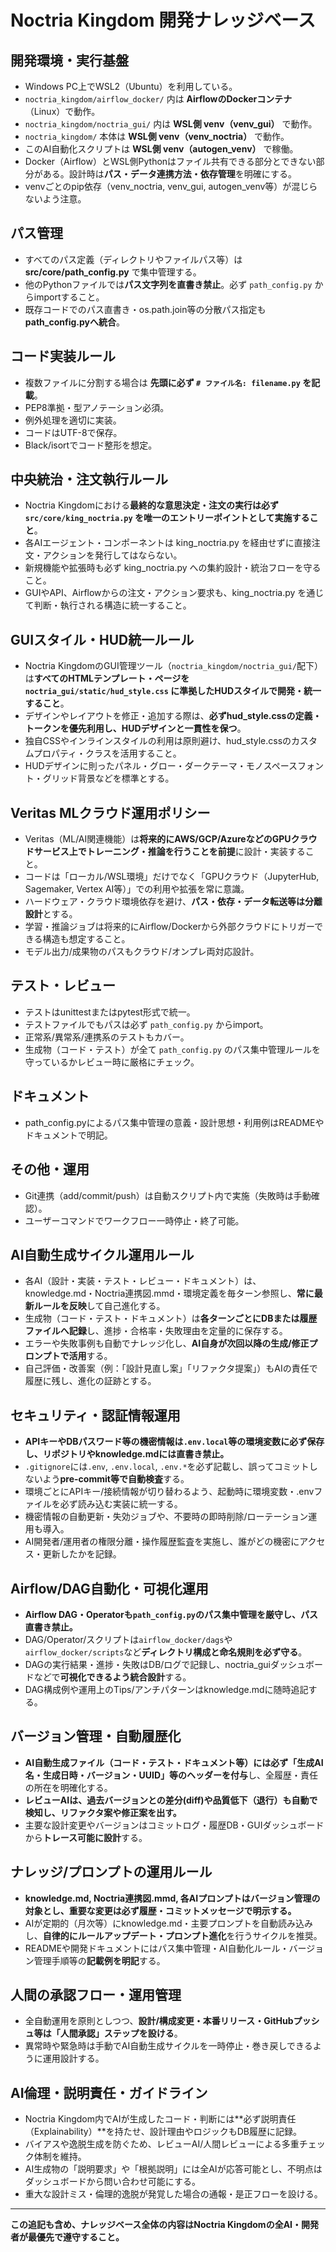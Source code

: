 # Noctria Kingdom 開発ナレッジベース

## 開発環境・実行基盤
- Windows PC上でWSL2（Ubuntu）を利用している。
- `noctria_kingdom/airflow_docker/` 内は **AirflowのDockerコンテナ**（Linux）で動作。
- `noctria_kingdom/noctria_gui/` 内は **WSL側 venv（venv_gui）** で動作。
- `noctria_kingdom/` 本体は **WSL側 venv（venv_noctria）** で動作。
- このAI自動化スクリプトは **WSL側 venv（autogen_venv）** で稼働。
- Docker（Airflow）とWSL側Pythonはファイル共有できる部分とできない部分がある。設計時は**パス・データ連携方法・依存管理**を明確にする。
- venvごとのpip依存（venv_noctria, venv_gui, autogen_venv等）が混じらないよう注意。

## パス管理
- すべてのパス定義（ディレクトリやファイルパス等）は **src/core/path_config.py** で集中管理する。
- 他のPythonファイルでは**パス文字列を直書き禁止**。必ず `path_config.py` からimportすること。
- 既存コードでのパス直書き・os.path.join等の分散パス指定も**path_config.pyへ統合**。

## コード実装ルール
- 複数ファイルに分割する場合は **先頭に必ず `# ファイル名: filename.py` を記載**。
- PEP8準拠・型アノテーション必須。
- 例外処理を適切に実装。
- コードはUTF-8で保存。
- Black/isortでコード整形を想定。

## 中央統治・注文執行ルール
- Noctria Kingdomにおける**最終的な意思決定・注文の実行は必ず `src/core/king_noctria.py` を唯一のエントリーポイントとして実施すること**。
- 各AIエージェント・コンポーネントは king_noctria.py を経由せずに直接注文・アクションを発行してはならない。
- 新規機能や拡張時も必ず king_noctria.py への集約設計・統治フローを守ること。
- GUIやAPI、Airflowからの注文・アクション要求も、king_noctria.py を通じて判断・執行される構造に統一すること。

## GUIスタイル・HUD統一ルール
- Noctria KingdomのGUI管理ツール（`noctria_kingdom/noctria_gui/`配下）は**すべてのHTMLテンプレート・ページを `noctria_gui/static/hud_style.css` に準拠したHUDスタイルで開発・統一すること**。
- デザインやレイアウトを修正・追加する際は、**必ずhud_style.cssの定義・トークンを優先利用し、HUDデザインと一貫性を保つ**。
- 独自CSSやインラインスタイルの利用は原則避け、hud_style.cssのカスタムプロパティ・クラスを活用すること。
- HUDデザインに則ったパネル・グロー・ダークテーマ・モノスペースフォント・グリッド背景などを標準とする。

## Veritas MLクラウド運用ポリシー
- Veritas（ML/AI関連機能）は**将来的にAWS/GCP/AzureなどのGPUクラウドサービス上でトレーニング・推論を行うことを前提**に設計・実装すること。
- コードは「ローカル/WSL環境」だけでなく「GPUクラウド（JupyterHub, Sagemaker, Vertex AI等）」での利用や拡張を常に意識。
- ハードウェア・クラウド環境依存を避け、**パス・依存・データ転送等は分離設計**とする。
- 学習・推論ジョブは将来的にAirflow/Dockerから外部クラウドにトリガーできる構造も想定すること。
- モデル出力/成果物のパスもクラウド/オンプレ両対応設計。

## テスト・レビュー
- テストはunittestまたはpytest形式で統一。
- テストファイルでもパスは必ず `path_config.py` からimport。
- 正常系/異常系/連携系のテストもカバー。
- 生成物（コード・テスト）が全て `path_config.py` のパス集中管理ルールを守っているかレビュー時に厳格にチェック。

## ドキュメント
- path_config.pyによるパス集中管理の意義・設計思想・利用例はREADMEやドキュメントで明記。

## その他・運用
- Git連携（add/commit/push）は自動スクリプト内で実施（失敗時は手動確認）。
- ユーザーコマンドでワークフロー一時停止・終了可能。

## AI自動生成サイクル運用ルール

- 各AI（設計・実装・テスト・レビュー・ドキュメント）は、knowledge.md・Noctria連携図.mmd・環境定義を毎ターン参照し、**常に最新ルールを反映**して自己進化する。
- 生成物（コード・テスト・ドキュメント）は**各ターンごとにDBまたは履歴ファイルへ記録**し、進捗・合格率・失敗理由を定量的に保存する。
- エラーや失敗事例も自動でナレッジ化し、**AI自身が次回以降の生成/修正プロンプトで活用**する。
- 自己評価・改善案（例：「設計見直し案」「リファクタ提案」）もAIの責任で履歴に残し、進化の証跡とする。

## セキュリティ・認証情報運用

- **APIキーやDBパスワード等の機密情報は`.env.local`等の環境変数に必ず保存し、リポジトリやknowledge.mdには直書き禁止。**
- `.gitignore`には`.env`, `.env.local`, `.env.*`を必ず記載し、誤ってコミットしないよう**pre-commit等で自動検査**する。
- 環境ごとにAPIキー/接続情報が切り替わるよう、起動時に環境変数・.envファイルを必ず読み込む実装に統一する。
- 機密情報の自動更新・失効ジョブや、不要時の即時削除/ローテーション運用も導入。
- AI開発者/運用者の権限分離・操作履歴監査を実施し、誰がどの機密にアクセス・更新したかを記録。

## Airflow/DAG自動化・可視化運用

- **Airflow DAG・Operatorも`path_config.py`のパス集中管理を厳守し、パス直書き禁止。**
- DAG/Operator/スクリプトは`airflow_docker/dags`や`airflow_docker/scripts`など**ディレクトリ構成と命名規則を必ず守る**。
- DAGの実行結果・進捗・失敗はDB/ログで記録し、noctria_guiダッシュボードなどで**可視化できるよう統合設計**する。
- DAG構成例や運用上のTips/アンチパターンはknowledge.mdに随時追記する。

## バージョン管理・自動履歴化

- **AI自動生成ファイル（コード・テスト・ドキュメント等）には必ず「生成AI名・生成日時・バージョン・UUID」等のヘッダーを付与**し、全履歴・責任の所在を明確化する。
- **レビューAIは、過去バージョンとの差分(diff)や品質低下（退行）も自動で検知し、リファクタ案や修正案を出す。**
- 主要な設計変更やバージョンはコミットログ・履歴DB・GUIダッシュボードから**トレース可能に設計**する。

## ナレッジ/プロンプトの運用ルール

- **knowledge.md, Noctria連携図.mmd, 各AIプロンプトはバージョン管理の対象とし、重要な変更は必ず履歴・コミットメッセージで明示する。**
- AIが定期的（月次等）にknowledge.md・主要プロンプトを自動読み込みし、**自律的にルールアップデート・プロンプト進化**を行うサイクルを推奨。
- READMEや開発ドキュメントにはパス集中管理・AI自動化ルール・バージョン管理手順等の**記載例を明記**する。

## 人間の承認フロー・運用管理

- 全自動運用を原則としつつ、**設計/構成変更・本番リリース・GitHubプッシュ等は「人間承認」ステップを設ける**。
- 異常時や緊急時は手動でAI自動生成サイクルを一時停止・巻き戻しできるように運用設計する。

## AI倫理・説明責任・ガイドライン

- Noctria Kingdom内でAIが生成したコード・判断には**必ず説明責任（Explainability）**を持たせ、設計理由やロジックもDB履歴に記録。
- バイアスや逸脱生成を防ぐため、レビューAI/人間レビューによる多重チェック体制を維持。
- AI生成物の「説明要求」や「根拠説明」には全AIが応答可能とし、不明点はダッシュボードから問い合わせ可能にする。
- 重大な設計ミス・倫理的逸脱が発覚した場合の通報・是正フローを設ける。


---

**この追記も含め、ナレッジベース全体の内容はNoctria Kingdomの全AI・開発者が最優先で遵守すること。**
